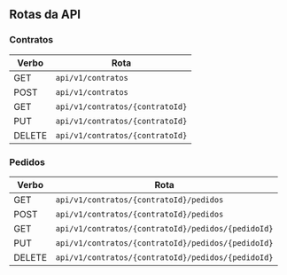 ## Rotas da API

### Contratos

| **Verbo**     | **Rota**                        |
|---------------|---------------------------------|
| GET           | `api/v1/contratos`              |
| POST          | `api/v1/contratos`              |
| GET           | `api/v1/contratos/{contratoId}` |
| PUT           | `api/v1/contratos/{contratoId}` |
| DELETE        | `api/v1/contratos/{contratoId}` |

### Pedidos

| **Verbo**     | **Rota**                        |
|---------------|----------------------------------------------------|
| GET           | `api/v1/contratos/{contratoId}/pedidos`            |
| POST          | `api/v1/contratos/{contratoId}/pedidos`            |
| GET           | `api/v1/contratos/{contratoId}/pedidos/{pedidoId}` |
| PUT           | `api/v1/contratos/{contratoId}/pedidos/{pedidoId}` |
| DELETE        | `api/v1/contratos/{contratoId}/pedidos/{pedidoId}` |